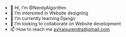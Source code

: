 - 👋 Hi, I’m @NerdyAlgorithm
- 👀 I’m interested in Website designing
- 🌱 I’m currently learning Django
- 💞️ I’m looking to collaborate on Website development
- 📫 How to reach me aviraisurendra@gmail.com

<!---
NerdyAlgorithm/NerdyAlgorithm is a ✨ special ✨ repository because its `README.md` (this file) appears on your GitHub profile.
You can click the Preview link to take a look at your changes.
--->
